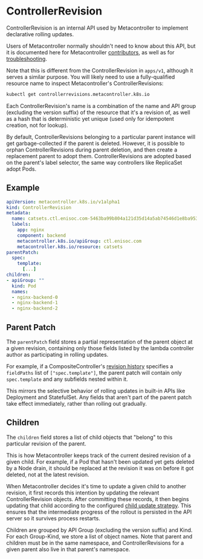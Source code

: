 # ControllerRevision

ControllerRevision is an internal API used by Metacontroller to implement
declarative rolling updates.

Users of Metacontroller normally shouldn't need to know about this API,
but it is documented here for Metacontroller [contributors](../contrib.md),
as well as for [troubleshooting](../guide/troubleshooting.md).

Note that this is different from the ControllerRevision in `apps/v1`,
although it serves a similar purpose.
You will likely need to use a fully-qualified resource name to inspect
Metacontroller's ControllerRevisions:

```sh
kubectl get controllerrevisions.metacontroller.k8s.io
```

Each ControllerRevision's name is a combination of the name and API group
(excluding the version suffix) of the resource that it's a revision of,
as well as a hash that is deterministic yet unique (used only for idempotent
creation, not for lookup).

By default, ControllerRevisions belonging to a particular parent instance
will get garbage-collected if the parent is deleted.
However, it is possible to orphan ControllerRevisions during parent
deletion, and then create a replacement parent to adopt them.
ControllerRevisions are adopted based on the parent's label selector,
the same way controllers like ReplicaSet adopt Pods.

## Example

```yaml
apiVersion: metacontroller.k8s.io/v1alpha1
kind: ControllerRevision
metadata:
  name: catsets.ctl.enisoc.com-5463ba99b804a121d35d14a5ab74546d1e8ba953
  labels:
    app: nginx
    component: backend
    metacontroller.k8s.io/apiGroup: ctl.enisoc.com
    metacontroller.k8s.io/resource: catsets
parentPatch:
  spec:
    template:
      [...]
children:
- apiGroup: ""
  kind: Pod
  names:
  - nginx-backend-0
  - nginx-backend-1
  - nginx-backend-2
```

## Parent Patch

The `parentPatch` field stores a partial representation of the parent object
at a given revision, containing only those fields listed by the lambda controller
author as participating in rolling updates.

For example, if a CompositeController's [revision history][] specifies
a `fieldPaths` list of `["spec.template"]`, the parent patch will contain
only `spec.template` and any subfields nested within it.

This mirrors the selective behavior of rolling updates in built-in APIs
like Deployment and StatefulSet.
Any fields that aren't part of the parent patch take effect immediately,
rather than rolling out gradually.

[revision history]: ./compositecontroller.md#revision-history

## Children

The `children` field stores a list of child objects that "belong" to this
particular revision of the parent.

This is how Metacontroller keeps track of the current desired revision of
a given child.
For example, if a Pod that hasn't been updated yet gets deleted by a Node
drain, it should be replaced at the revision it was on before it got deleted,
not at the latest revision.

When Metacontroller decides it's time to update a given child to another
revision, it first records this intention by updating the relevant
ControllerRevision objects.
After committing these records, it then begins updating that child according
to the configured [child update strategy](./compositecontroller.md#child-update-strategy).
This ensures that the intermediate progress of the rollout is persisted
in the API server so it survives process restarts.

Children are grouped by API Group (excluding the version suffix) and Kind.
For each Group-Kind, we store a list of object names.
Note that parent and children must be in the same namespace,
and ControllerRevisions for a given parent also live in that
parent's namespace.
